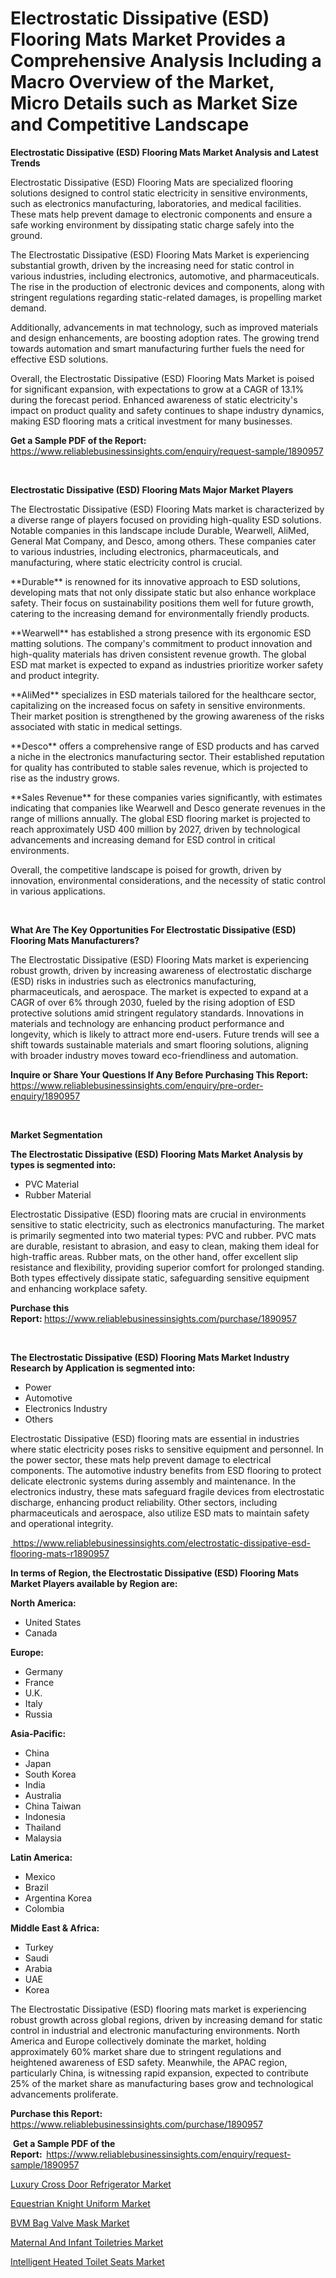 <p><h1>Electrostatic Dissipative (ESD) Flooring Mats Market Provides a Comprehensive Analysis Including a Macro Overview of the Market, Micro Details such as Market Size and Competitive Landscape</h1></p><p><strong>Electrostatic Dissipative (ESD) Flooring Mats Market Analysis and Latest Trends</strong></p>
<p><p>Electrostatic Dissipative (ESD) Flooring Mats are specialized flooring solutions designed to control static electricity in sensitive environments, such as electronics manufacturing, laboratories, and medical facilities. These mats help prevent damage to electronic components and ensure a safe working environment by dissipating static charge safely into the ground.</p><p>The Electrostatic Dissipative (ESD) Flooring Mats Market is experiencing substantial growth, driven by the increasing need for static control in various industries, including electronics, automotive, and pharmaceuticals. The rise in the production of electronic devices and components, along with stringent regulations regarding static-related damages, is propelling market demand. </p><p>Additionally, advancements in mat technology, such as improved materials and design enhancements, are boosting adoption rates. The growing trend towards automation and smart manufacturing further fuels the need for effective ESD solutions.</p><p>Overall, the Electrostatic Dissipative (ESD) Flooring Mats Market is poised for significant expansion, with expectations to grow at a CAGR of 13.1% during the forecast period. Enhanced awareness of static electricity's impact on product quality and safety continues to shape industry dynamics, making ESD flooring mats a critical investment for many businesses.</p></p>
<p><strong>Get a Sample PDF of the Report:&nbsp;</strong> <a href="https://www.reliablebusinessinsights.com/enquiry/request-sample/1890957?utm_campaign=60&utm_medium=2&utm_source=Github&utm_content=ia&utm_term=10022025&utm_id=electrostatic-dissipative-esd-flooring-mats">https://www.reliablebusinessinsights.com/enquiry/request-sample/1890957</a></p>
<p>&nbsp;</p>
<p><strong>Electrostatic Dissipative (ESD) Flooring Mats Major Market Players</strong></p>
<p><p>The Electrostatic Dissipative (ESD) Flooring Mats market is characterized by a diverse range of players focused on providing high-quality ESD solutions. Notable companies in this landscape include Durable, Wearwell, AliMed, General Mat Company, and Desco, among others. These companies cater to various industries, including electronics, pharmaceuticals, and manufacturing, where static electricity control is crucial.</p><p>**Durable** is renowned for its innovative approach to ESD solutions, developing mats that not only dissipate static but also enhance workplace safety. Their focus on sustainability positions them well for future growth, catering to the increasing demand for environmentally friendly products.</p><p>**Wearwell** has established a strong presence with its ergonomic ESD matting solutions. The company's commitment to product innovation and high-quality materials has driven consistent revenue growth. The global ESD mat market is expected to expand as industries prioritize worker safety and product integrity.</p><p>**AliMed** specializes in ESD materials tailored for the healthcare sector, capitalizing on the increased focus on safety in sensitive environments. Their market position is strengthened by the growing awareness of the risks associated with static in medical settings.</p><p>**Desco** offers a comprehensive range of ESD products and has carved a niche in the electronics manufacturing sector. Their established reputation for quality has contributed to stable sales revenue, which is projected to rise as the industry grows.</p><p>**Sales Revenue** for these companies varies significantly, with estimates indicating that companies like Wearwell and Desco generate revenues in the range of millions annually. The global ESD flooring market is projected to reach approximately USD 400 million by 2027, driven by technological advancements and increasing demand for ESD control in critical environments. </p><p>Overall, the competitive landscape is poised for growth, driven by innovation, environmental considerations, and the necessity of static control in various applications.</p></p>
<p>&nbsp;</p>
<p><strong>What Are The Key Opportunities For Electrostatic Dissipative (ESD) Flooring Mats Manufacturers?</strong></p>
<p><p>The Electrostatic Dissipative (ESD) Flooring Mats market is experiencing robust growth, driven by increasing awareness of electrostatic discharge (ESD) risks in industries such as electronics manufacturing, pharmaceuticals, and aerospace. The market is expected to expand at a CAGR of over 6% through 2030, fueled by the rising adoption of ESD protective solutions amid stringent regulatory standards. Innovations in materials and technology are enhancing product performance and longevity, which is likely to attract more end-users. Future trends will see a shift towards sustainable materials and smart flooring solutions, aligning with broader industry moves toward eco-friendliness and automation.</p></p>
<p><strong>Inquire or Share Your Questions If Any Before Purchasing This Report:</strong> <a href="https://www.reliablebusinessinsights.com/enquiry/pre-order-enquiry/1890957?utm_campaign=60&utm_medium=2&utm_source=Github&utm_content=ia&utm_term=10022025&utm_id=electrostatic-dissipative-esd-flooring-mats">https://www.reliablebusinessinsights.com/enquiry/pre-order-enquiry/1890957</a></p>
<p>&nbsp;</p>
<p><strong>Market Segmentation</strong></p>
<p><strong>The Electrostatic Dissipative (ESD) Flooring Mats Market Analysis by types is segmented into:</strong></p>
<p><ul><li>PVC Material</li><li>Rubber Material</li></ul></p>
<p><p>Electrostatic Dissipative (ESD) flooring mats are crucial in environments sensitive to static electricity, such as electronics manufacturing. The market is primarily segmented into two material types: PVC and rubber. PVC mats are durable, resistant to abrasion, and easy to clean, making them ideal for high-traffic areas. Rubber mats, on the other hand, offer excellent slip resistance and flexibility, providing superior comfort for prolonged standing. Both types effectively dissipate static, safeguarding sensitive equipment and enhancing workplace safety.</p></p>
<p><strong>Purchase this Report:&nbsp;</strong><a href="https://www.reliablebusinessinsights.com/purchase/1890957?utm_campaign=60&utm_medium=2&utm_source=Github&utm_content=ia&utm_term=10022025&utm_id=electrostatic-dissipative-esd-flooring-mats">https://www.reliablebusinessinsights.com/purchase/1890957</a></p>
<p>&nbsp;</p>
<p><strong>The Electrostatic Dissipative (ESD) Flooring Mats Market Industry Research by Application is segmented into:</strong></p>
<p><ul><li>Power</li><li>Automotive</li><li>Electronics Industry</li><li>Others</li></ul></p>
<p><p>Electrostatic Dissipative (ESD) flooring mats are essential in industries where static electricity poses risks to sensitive equipment and personnel. In the power sector, these mats help prevent damage to electrical components. The automotive industry benefits from ESD flooring to protect delicate electronic systems during assembly and maintenance. In the electronics industry, these mats safeguard fragile devices from electrostatic discharge, enhancing product reliability. Other sectors, including pharmaceuticals and aerospace, also utilize ESD mats to maintain safety and operational integrity.</p></p>
<p><a href="https://www.reliablebusinessinsights.com/electrostatic-dissipative-esd-flooring-mats-r1890957?utm_campaign=60&utm_medium=2&utm_source=Github&utm_content=ia&utm_term=10022025&utm_id=electrostatic-dissipative-esd-flooring-mats">&nbsp;https://www.reliablebusinessinsights.com/electrostatic-dissipative-esd-flooring-mats-r1890957</a></p>
<p><strong>In terms of Region, the Electrostatic Dissipative (ESD) Flooring Mats Market Players available by Region are:</strong></p>
<p>
    <p> <strong> North America: </strong>
        <ul>
            <li>United States</li>
            <li>Canada</li>
        </ul>
        </p> 
    <p> <strong> Europe: </strong>
        <ul>
            <li>Germany</li>
            <li>France</li>
            <li>U.K.</li>
            <li>Italy</li>
            <li>Russia</li>
        </ul>
        </p> 
    <p> <strong> Asia-Pacific: </strong>
        <ul>
            <li>China</li>
            <li>Japan</li>
            <li>South Korea</li>
            <li>India</li>
            <li>Australia</li>
            <li>China Taiwan</li>
            <li>Indonesia</li>
            <li>Thailand</li>
            <li>Malaysia</li>
        </ul>
        </p> 
    <p> <strong> Latin America: </strong>
        <ul>
            <li>Mexico</li>
            <li>Brazil</li>
            <li>Argentina Korea</li>
            <li>Colombia</li>
        </ul>
        </p> 
    <p> <strong> Middle East & Africa: </strong>
        <ul>
            <li>Turkey</li>
            <li>Saudi</li>
            <li>Arabia</li>
            <li>UAE</li>
            <li>Korea</li>
        </ul>
    </p>
    </p>
<p><p>The Electrostatic Dissipative (ESD) flooring mats market is experiencing robust growth across global regions, driven by increasing demand for static control in industrial and electronic manufacturing environments. North America and Europe collectively dominate the market, holding approximately 60% market share due to stringent regulations and heightened awareness of ESD safety. Meanwhile, the APAC region, particularly China, is witnessing rapid expansion, expected to contribute 25% of the market share as manufacturing bases grow and technological advancements proliferate.</p></p>
<p><strong>Purchase this Report: </strong><a href="https://www.reliablebusinessinsights.com/purchase/1890957?utm_campaign=60&utm_medium=2&utm_source=Github&utm_content=ia&utm_term=10022025&utm_id=electrostatic-dissipative-esd-flooring-mats">https://www.reliablebusinessinsights.com/purchase/1890957</a></p>
<p>&nbsp;<strong>Get a Sample PDF of the Report:&nbsp;&nbsp;</strong><a href="https://www.reliablebusinessinsights.com/enquiry/request-sample/1890957?utm_campaign=60&utm_medium=2&utm_source=Github&utm_content=ia&utm_term=10022025&utm_id=electrostatic-dissipative-esd-flooring-mats">https://www.reliablebusinessinsights.com/enquiry/request-sample/1890957</a></p>
<p><strong></strong></p>
<p><p><a href="https://github.com/jandedaboy1/Market-Research-Report-List-1/blob/main/luxury-cross-door-refrigerator-market.md?utm_campaign=60&utm_medium=2&utm_source=Github&utm_content=ia&utm_term=10022025&utm_id=electrostatic-dissipative-esd-flooring-mats">Luxury Cross Door Refrigerator Market</a></p><p><a href="https://github.com/dushornerfe/Market-Research-Report-List-1/blob/main/equestrian-knight-uniform-market.md?utm_campaign=60&utm_medium=2&utm_source=Github&utm_content=ia&utm_term=10022025&utm_id=electrostatic-dissipative-esd-flooring-mats">Equestrian Knight Uniform Market</a></p><p><a href="https://github.com/sapsaidamary/Market-Research-Report-List-1/blob/main/bvm-bag-valve-mask-market.md?utm_campaign=60&utm_medium=2&utm_source=Github&utm_content=ia&utm_term=10022025&utm_id=electrostatic-dissipative-esd-flooring-mats">BVM Bag Valve Mask Market</a></p><p><a href="https://github.com/djarixneoza/Market-Research-Report-List-1/blob/main/maternal-and-infant-toiletries-market.md?utm_campaign=60&utm_medium=2&utm_source=Github&utm_content=ia&utm_term=10022025&utm_id=electrostatic-dissipative-esd-flooring-mats">Maternal And Infant Toiletries Market</a></p><p><a href="https://github.com/akermigarib/Market-Research-Report-List-1/blob/main/intelligent-heated-toilet-seats-market.md?utm_campaign=60&utm_medium=2&utm_source=Github&utm_content=ia&utm_term=10022025&utm_id=electrostatic-dissipative-esd-flooring-mats">Intelligent Heated Toilet Seats Market</a></p></p>